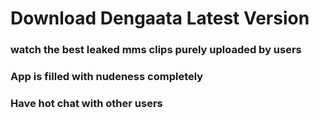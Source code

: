# Download Dengaata Latest Version
### watch the best leaked mms clips purely uploaded by users 
### App is filled with nudeness completely
### Have hot chat with other users 

